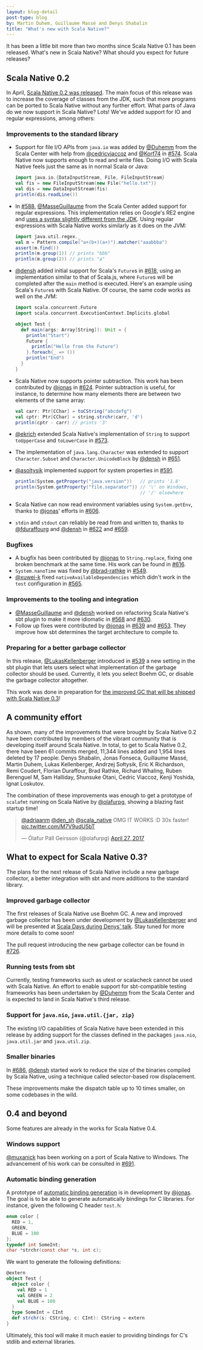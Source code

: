 ```yaml
---
layout: blog-detail
post-type: blog
by: Martin Duhem, Guillaume Massé and Denys Shabalin
title: "What's new with Scala Native?"
---
```


It has been a little bit more than two months since Scala Native 0.1 has been
released. What's new in Scala Native? What should you expect for future
releases?

## Scala Native 0.2

In April, [Scala Native 0.2 was released][scala-native-0.2-release]. The main
focus of this release was to increase the coverage of classes from
the JDK, such that more programs can be ported to Scala Native without any
further effort. What parts of Java do we now support in Scala Native? Lots!
We've added support for IO and regular expressions, among others:

### Improvements to the standard library

* Support for file I/O APIs from `java.io` was added by [@Duhemm][@Duhemm]
  from the Scala Center with help from [@cedricviaccoz][@cedricviaccoz] and
  [@Korf74][@Korf74] in [#574][#574]. Scala Native now supports enough to read
  and write files. Doing I/O with Scala Native feels just the same as in normal
  Scala or Java:

  ```scala
  import java.io.{DataInputStream, File, FileInputStream}
  val fis = new FileInputStream(new File("hello.txt"))
  val dis = new DataInputStream(fis)
  println(dis.readLine())
  ```

* In [#588][#588], [@MasseGuillaume] from the Scala Center added support for
  regular expressions. This implementation relies on Google's RE2 engine and
  [uses a syntax slightly different from the JDK][scala-native-doc-regular-expressions].
  Using regular expressions with Scala Native works similarly as it does on the
  JVM:

  ```scala
  import java.util.regex._
  val m = Pattern.compile("a+(b+)(a+)").matcher("aaabbba")
  assert(m.find())
  println(m.group(1)) // prints "bbb"
  println(m.group(2)) // prints "a"
  ```

* [@densh][@densh] added initial support for Scala's `Future`s in [#618][#618],
  using an implementation similar to that of Scala.js, where `Future`s will be
  completed after the `main` method is executed. Here's an example using Scala's
  `Future`s with Scala Native. Of course, the same code works as well on the
  JVM:

  ```scala
  import scala.concurrent.Future
  import scala.concurrent.ExecutionContext.Implicits.global

  object Test {
    def main(args: Array[String]): Unit = {
      println("Start")
      Future {
        println("Hello from the Future")
      }.foreach(_ => ())
      println("End")
    }
  }
  ```

* Scala Native now supports pointer subtraction. This work has been
  contributed by [@jonas][@jonas] in [#624][#624]. Pointer subtraction is
  useful, for instance, to determine how many elements there are between two
  elements of the same array:

  ```scala
  val carr: Ptr[CChar] = toCString("abcdefg")
  val cptr: Ptr[CChar] = string.strchr(carr, 'd')
  println(cptr - carr) // prints '3'
  ```

* [@ekrich][@ekrich] extended Scala Native's implementation of `String` to
  support `toUpperCase` and `toLowerCase` in [#573][#573].
* The implementation of `java.lang.Character` was extended to support
  `Character.Subset` and `Character.UnicodeBlock` by [@densh][@densh] in
  [#651][#651].
* [@asoltysik][@asoltysik] implemented support for system properties in
  [#591][#591].

  ```scala
  println(System.getProperty("java.version"))   // prints '1.8'
  println(System.getProperty("file.separator")) // '\' on Windows,
                                                // '/' elsewhere
  ```
* Scala Native can now read environment variables using `System.getEnv`,
  thanks to [@jonas][@jonas]' efforts in [#606][#606].
* `stdin` and `stdout` can reliably be read from and written to, thanks to
  [@fduraffourg][@fduraffourg] and [@densh][@densh] in [#622][#622] and
  [#659][#659].

### Bugfixes

* A bugfix has been contributed by [@jonas][@jonas] to `String.replace`,
  fixing one broken benchmark at the same time. His work can be found in
  [#616][#616].
* `System.nanoTime` was fixed by [@brad-rathke][@brad-rathke] in [#549][#549].
* [@xuwei-k][@xuwei-k] fixed `nativeAvailableDependencies` which didn't work
   in the `test` configuration in [#565][#565].

### Improvements to the tooling and integration

* [@MasseGuillaume][@MasseGuillaume] and [@densh][@densh]
  worked on refactoring Scala Native's sbt plugin to make it more idiomatic in
  [#568][#568] and [#630][#630].
* Follow up fixes were contributed by [@jonas][@jonas] in [#639][#639] and
  [#653][#653]. They improve how sbt determines the target architecture to
  compile to.

### Preparing for a better garbage collector

In this release, [@LukasKellenberger][@LukasKellenberger] introduced in
[#539][#539] a new setting in the sbt plugin that lets users select what
implementation of the garbage collector should be used. Currently, it lets you
select Boehm GC, or disable the garbage collector altogether.

This work was done in preparation for [the improved GC that will be shipped
with Scala Native 0.3][#726]!


## A community effort

As shown, many of the improvements that were brought by Scala Native 0.2 have
been contributed by members of the vibrant community that is developing itself
around Scala Native. In total, to get to Scala Native 0.2, there have been 61
commits merged, 11,344 lines added and 1,954 lines deleted by 17 people:
Denys Shabalin, Jonas Fonseca, Guillaume Massé, Martin Duhem,
Lukas Kellenberger, Andrzej Sołtysik, Eric K Richardson, Remi Coudert,
Florian Duraffour, Brad Rathke, Richard Whaling, Ruben Berenguel M,
Sam Halliday, Shunsuke Otani, Cedric Viaccoz, Kenji Yoshida, Ignat Loskutov.

The combination of these improvements was enough to get a prototype of
`scalafmt` running on Scala Native by [@olafurpg][@olafurpg], showing a blazing
fast startup time!

<blockquote class="twitter-tweet" data-conversation="none" data-lang="en">
  <p lang="en" dir="ltr">
    <a href="https://twitter.com/adriaanm">@adriaanm</a>
    <a href="https://twitter.com/den_sh">@den_sh</a>
    <a href="https://twitter.com/scala_native">@scala_native</a> OMG IT WORKS :D 30x faster!
    <a href="https://t.co/M7V9udU5bT">pic.twitter.com/M7V9udU5bT</a>
  </p>
  &mdash; Ólafur Páll Geirsson (@olafurpg)
  <a href="https://twitter.com/olafurpg/status/857559907876433920">April 27, 2017</a>
</blockquote>
<script async src="//platform.twitter.com/widgets.js" charset="utf-8"></script>

## What to expect for Scala Native 0.3?

The plans for the next release of Scala Native include a new garbage collector,
a better integration with sbt and more additions to the standard library.

### Improved garbage collector

The first releases of Scala Native use Boehm GC. A new and improved garbage
collector has been under development by [@LukasKellenberger][@LukasKellenberger]
and will be presented at [Scala Days during Denys' talk][denys-talk]. Stay
tuned for more more details to come soon!

The pull request introducing the new garbage collector can be found in
[#726][#726].

### Running tests from sbt

Currently, testing frameworks such as utest or scalacheck cannot be used with
Scala Native. An effort to enable support for sbt-compatible testing
frameworks has been undertaken by [@Duhemm][@Duhemm] from the Scala Center and
is expected to land in Scala Native's third release.

### Support for `java.nio`, `java.util.{jar, zip}`

The existing I/O capabilities of Scala Native have been extended in this
release by adding support for the classes defined in the packages `java.nio`,
`java.util.jar` and `java.util.zip`.

### Smaller binaries

In [#686][#686], [@densh][@densh] started work to reduce the size of the
binaries compiled by Scala Native, using a technique called selector-based
row displacement.

These improvements make the dispatch table up to 10 times smaller, on some
codebases in the wild.

## 0.4 and beyond

Some features are already in the works for Scala Native 0.4.

### Windows support

[@muxanick][@muxanick] has been working on a port of Scala Native to Windows.
The advancement of his work can be consulted in [#691][#691].

### Automatic binding generation

A prototype of [automatic binding generation][#642] is in development by
[@jonas][@jonas]. The goal is to be able to generate automatically bindings
for C libraries. For instance, given the following C header `test.h`:

```C
enum color {
  RED = 1,
  GREEN,
  BLUE = 100
};
typedef int SomeInt;
char *strchr(const char *s, int c);
```

We want to generate the following definitions:

```scala
@extern
object Test {
  object color {
    val RED = 1
    val GREEN = 2
    val BLUE = 100
  }
  type SomeInt = CInt
  def strchr(s: CString, c: CInt): CString = extern
}
```

Ultimately, this tool will make it much easier to providing bindings for C's
stdlib and external libraries.

[scala-native-0.2-release]: https://github.com/scala-native/scala-native/releases/tag/v0.2.0
[@asoltysik]: https://github.com/asoltysik
[@brad-rathke]: https://github.com/brad-rathke
[@cedricviaccoz]: https://github.com/cedricviaccoz
[@densh]: https://github.com/densh
[@Duhemm]: https://github.com/Duhemm
[@ekrich]: https://github.com/ekrich
[@fduraffourg]: https://github.com/fduraffourg
[@jonas]: https://github.com/jonas
[@Korf74]: https://github.com/Korf74
[@LukasKellenberger]: https://github.com/LukasKellenberger
[@MasseGuillaume]: https://github.com/MasseGuillaume
[@muxanick]: https://github.com/muxanick
[@olafurpg]: https://github.com/olafurpg
[@xuwei-k]: https://github.com/xuwei-k

[scala-native-doc-regular-expressions]: https://scala-native.readthedocs.io/en/latest/lib/javalib.html?highlight=regex#regular-expressions-java-util-regex

[#539]: https://github.com/scala-native/scala-native/pull/539
[#549]: https://github.com/scala-native/scala-native/pull/549
[#562]: https://github.com/scala-native/scala-native/pull/562
[#565]: https://github.com/scala-native/scala-native/pull/565
[#568]: https://github.com/scala-native/scala-native/pull/568
[#573]: https://github.com/scala-native/scala-native/pull/573
[#574]: https://github.com/scala-native/scala-native/pull/574
[#588]: https://github.com/scala-native/scala-native/pull/588
[#591]: https://github.com/scala-native/scala-native/pull/591
[#606]: https://github.com/scala-native/scala-native/pull/606
[#616]: https://github.com/scala-native/scala-native/pull/616
[#618]: https://github.com/scala-native/scala-native/pull/618
[#621]: https://github.com/scala-native/scala-native/pull/621
[#622]: https://github.com/scala-native/scala-native/pull/621
[#624]: https://github.com/scala-native/scala-native/pull/624
[#630]: https://github.com/scala-native/scala-native/pull/630
[#639]: https://github.com/scala-native/scala-native/pull/639
[#642]: https://github.com/scala-native/scala-native/pull/642
[#651]: https://github.com/scala-native/scala-native/pull/651
[#653]: https://github.com/scala-native/scala-native/pull/653
[#659]: https://github.com/scala-native/scala-native/pull/659
[#686]: https://github.com/scala-native/scala-native/pull/686
[#691]: https://github.com/scala-native/scala-native/pull/691
[#726]: https://github.com/scala-native/scala-native/pull/726
[denys-talk]: http://event.scaladays.org/scaladays-cph-2017#!#schedulePopupExtras-8135
